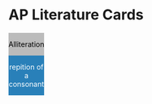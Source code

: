 <html>
  <head><h1>AP Literature Cards</h1></head>
  <body>
   <style>
.flip-card {
  background-color: transparent;
  width: 300 px;
  height: 300 px;
}
.flip-card-inner {
  position: relative;
  width: 100 %;
  height: 100 %;
  text-align: center;
  transition: transform 0.6 s;
}
.flip-card:hover .flip-card-inner {
  transform: rotateY (180 deg);
}
.flip-card-front, .flip-card-back {
  position: absolute;
  width: 100 %;
  height: 100 %;
  -webkit-backface-visibility: hidden;
  backface-visibility: hidden;
}
.flip-card-front {
  background-color: #bbb;
  color: black;
}
.flip-card-back {
  background-color: #2980b9;
  color: white;
  transform: rotateY (180 deg);
}
</style>
<body>
<div class="flip-card">
  <div class="flip-card-inner">
    <div class="flip-card-front">
      <p>Alliteration</p>
    <div class="flip-card-back">
      <p>repition of a consonant</p> 
    </div>
  </div>
</div>

  <div class="flip-card">
  <div class="flip-card-inner">
    <div class="flip-card-front">
      <p>Alliteration</p>
    <div class="flip-card-back">
      <p>repition of a consonant</p> 
    </div>
  </div>
</div>
  </body>
</html>
